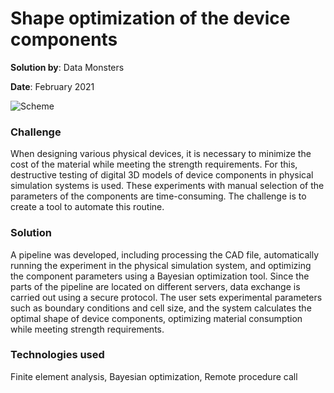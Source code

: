 # Shape optimization of the device components

**Solution by**: Data Monsters

**Date**: February 2021

![Scheme](url)

### Challenge

When designing various physical devices, it is necessary to minimize the cost of the material while meeting the strength requirements. For this, destructive testing of digital 3D models of device components in physical simulation systems is used. These experiments with manual selection of the parameters of the components are time-consuming. The challenge is to create a tool to automate this routine.

### Solution

A pipeline was developed, including processing the CAD file, automatically running the experiment in the physical simulation system, and optimizing the component parameters using a Bayesian optimization tool. Since the parts of the pipeline are located on different servers, data exchange is carried out using a secure protocol. The user sets experimental parameters such as boundary conditions and cell size, and the system calculates the optimal shape of device components, optimizing material consumption while meeting strength requirements.

### Technologies used

Finite element analysis, Bayesian optimization, Remote procedure call
